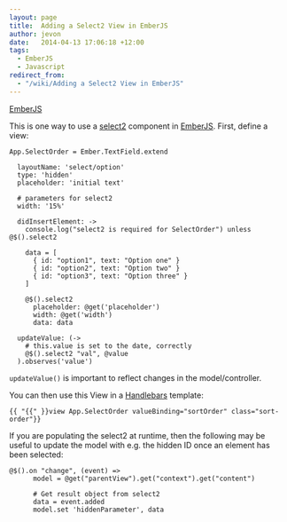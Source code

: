 ```yaml
---
layout: page
title:  Adding a Select2 View in EmberJS
author: jevon
date:   2014-04-13 17:06:18 +12:00
tags:
  - EmberJS
  - Javascript
redirect_from:
  - "/wiki/Adding a Select2 View in EmberJS"
---
```


[EmberJS](EmberJS.md)

This is one way to use a [select2](select2.md) component in [EmberJS](EmberJS.md). First, define a view:

```
App.SelectOrder = Ember.TextField.extend

  layoutName: 'select/option'
  type: 'hidden'
  placeholder: 'initial text'

  # parameters for select2
  width: '15%'

  didInsertElement: ->
    console.log("select2 is required for SelectOrder") unless @$().select2

    data = [
      { id: "option1", text: "Option one" }
      { id: "option2", text: "Option two" }
      { id: "option3", text: "Option three" }
    ]

    @$().select2
      placeholder: @get('placeholder')
      width: @get('width')
      data: data

  updateValue: (->
    # this.value is set to the date, correctly
    @$().select2 "val", @value
  ).observes('value')
```

`updateValue()` is important to reflect changes in the model/controller.

You can then use this View in a [Handlebars](handlebars.md) template:

```
{{ "{{" }}view App.SelectOrder valueBinding="sortOrder" class="sort-order"}}
```

If you are populating the select2 at runtime, then the following may be useful to update the model with e.g. the hidden ID once an element has been selected:

```
@$().on "change", (event) =>
      model = @get("parentView").get("context").get("content")

      # Get result object from select2
      data = event.added
      model.set 'hiddenParameter', data
```
